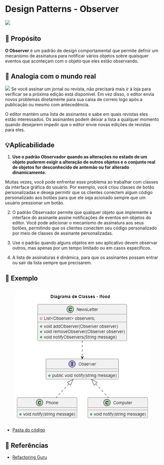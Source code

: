 # Design Patterns - Observer

<img src="https://refactoring.guru/images/patterns/content/observer/observer.png?id=6088e31e1b0d4a417506a66614dcf065">

## 💬 Propósito
**O Observer** é um padrão de design comportamental que permite definir um mecanismo de assinatura para notificar vários objetos sobre quaisquer eventos que aconteçam com o objeto que eles estão observando.

## 🚗 Analogia com o mundo real

<img src="https://refactoring.guru/images/patterns/content/observer/observer-comic-2-en.png?id=a9be31ab5f90e47b0f250fe9821c34c5">
Se você assinar um jornal ou revista, não precisará mais ir à loja para verificar se a próxima edição está disponível. Em vez disso, o editor envia novos problemas diretamente para sua caixa de correio logo após a publicação ou mesmo com antecedência.

O editor mantém uma lista de assinantes e sabe em quais revistas eles estão interessados. Os assinantes podem deixar a lista a qualquer momento quando desejarem impedir que o editor envie novas edições de revistas para eles.

## 💡Aplicabilidade

1. <strong>Use o padrão Observador quando as alterações no estado de um objeto puderem exigir a alteração de outros objetos e o conjunto real de objetos for desconhecido de antemão ou for alterado dinamicamente.</strong>

 Muitas vezes, você pode enfrentar esse problema ao trabalhar com classes da interface gráfica do usuário. Por exemplo, você criou classes de botão personalizadas e deseja permitir que os clientes conectem algum código personalizado aos botões para que ele seja acionado sempre que um usuário pressionar um botão.

2. O padrão Observador permite que qualquer objeto que implemente a interface do assinante assine notificações de eventos em objetos do editor. Você pode adicionar o mecanismo de assinatura aos seus botões, permitindo que os clientes conectem seu código personalizado por meio de classes de assinante personalizadas.

3. Use o padrão quando alguns objetos em seu aplicativo devem observar outros, mas apenas por um tempo limitado ou em casos específicos.

4. A lista de assinaturas é dinâmica, para que os assinantes possam entrar ou sair da lista sempre que precisarem.

## 🎥 Exemplo
<section align="center">
  <img src="./diagrama/diagramaObserver.png" style="vertical-align:top; align:center; display:inline-flex; padding: 10px;"></img>
</section>

- <a href="./codigo">Pasta do código</a>

## 📌 Referências
- <a href="https://refactoring.guru/refactoring/catalog">Refactoring Guru</a>
<!--- https://refactoring.guru/pt-br/design-patterns/catalog ->
